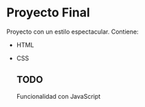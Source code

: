 # Proyecto Final

Proyecto con un estilo espectacular.
Contiene:
* HTML
* CSS

  ## TODO
  Funcionalidad con JavaScript
